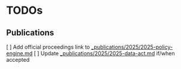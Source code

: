 # TODOs

## Publications
[ ] Add official proceedings link to [_publications/2025/2025-policy-engine.md](_publications/2025/2025-policy-engine.md)
[ ] Update [_publications/2025/2025-data-act.md](_publications/2025/2025-data-act.md) if/when accepted